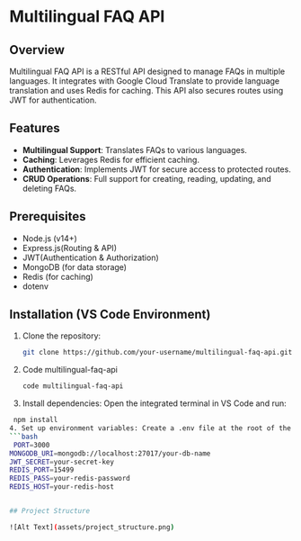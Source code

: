 # Multilingual FAQ API

## Overview

Multilingual FAQ API is a RESTful API designed to manage FAQs in multiple languages. It integrates with Google Cloud Translate to provide language translation and uses Redis for caching. This API also secures routes using JWT for authentication.

## Features

- **Multilingual Support**: Translates FAQs to various languages.
- **Caching**: Leverages Redis for efficient caching.
- **Authentication**: Implements JWT for secure access to protected routes.
- **CRUD Operations**: Full support for creating, reading, updating, and deleting FAQs.

## Prerequisites

- Node.js (v14+)
- Express.js(Routing & API)
- JWT(Authentication & Authorization)
- MongoDB (for data storage)
- Redis (for caching)
- dotenv

## Installation (VS Code Environment)

1. Clone the repository:
   ```bash
   git clone https://github.com/your-username/multilingual-faq-api.git
2. Code multilingual-faq-api
    ```bash
   code multilingual-faq-api
3. Install dependencies: Open the integrated terminal in VS Code and run:
  ```bash
   npm install
4. Set up environment variables: Create a .env file at the root of the project:
  ```bash
   PORT=3000
MONGODB_URI=mongodb://localhost:27017/your-db-name
JWT_SECRET=your-secret-key
REDIS_PORT=15499
REDIS_PASS=your-redis-password
REDIS_HOST=your-redis-host


## Project Structure

![Alt Text](assets/project_structure.png)



